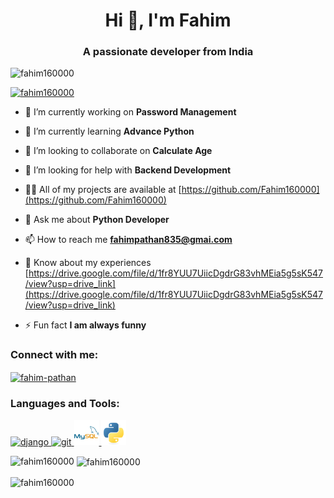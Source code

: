 <h1 align="center">Hi 👋, I'm Fahim</h1>
<h3 align="center">A passionate developer from India</h3>

<p align="left"> <img src="https://komarev.com/ghpvc/?username=fahim160000&label=Profile%20views&color=0e75b6&style=flat" alt="fahim160000" /> </p>

<p align="left"> <a href="https://github.com/ryo-ma/github-profile-trophy"><img src="https://github-profile-trophy.vercel.app/?username=fahim160000" alt="fahim160000" /></a> </p>

- 🔭 I’m currently working on **Password Management**

- 🌱 I’m currently learning **Advance Python**

- 👯 I’m looking to collaborate on **Calculate Age**

- 🤝 I’m looking for help with **Backend Development**

- 👨‍💻 All of my projects are available at [https://github.com/Fahim160000](https://github.com/Fahim160000)

- 💬 Ask me about **Python Developer**

- 📫 How to reach me **fahimpathan835@gmai.com**

- 📄 Know about my experiences [https://drive.google.com/file/d/1fr8YUU7UiicDgdrG83vhMEia5g5sK547/view?usp=drive_link](https://drive.google.com/file/d/1fr8YUU7UiicDgdrG83vhMEia5g5sK547/view?usp=drive_link)

- ⚡ Fun fact **I am always funny**

<h3 align="left">Connect with me:</h3>
<p align="left">
<a href="https://linkedin.com/in/fahim-pathan" target="blank"><img align="center" src="https://raw.githubusercontent.com/rahuldkjain/github-profile-readme-generator/master/src/images/icons/Social/linked-in-alt.svg" alt="fahim-pathan" height="30" width="40" /></a>
</p>

<h3 align="left">Languages and Tools:</h3>
<p align="left"> <a href="https://www.djangoproject.com/" target="_blank" rel="noreferrer"> <img src="https://cdn.worldvectorlogo.com/logos/django.svg" alt="django" width="40" height="40"/> </a> <a href="https://git-scm.com/" target="_blank" rel="noreferrer"> <img src="https://www.vectorlogo.zone/logos/git-scm/git-scm-icon.svg" alt="git" width="40" height="40"/> </a> <a href="https://www.mysql.com/" target="_blank" rel="noreferrer"> <img src="https://raw.githubusercontent.com/devicons/devicon/master/icons/mysql/mysql-original-wordmark.svg" alt="mysql" width="40" height="40"/> </a> <a href="https://www.python.org" target="_blank" rel="noreferrer"> <img src="https://raw.githubusercontent.com/devicons/devicon/master/icons/python/python-original.svg" alt="python" width="40" height="40"/> </a> </p>

<p><img align="left" src="https://github-readme-stats.vercel.app/api/top-langs?username=fahim160000&show_icons=true&locale=en&layout=compact" alt="fahim160000" /></p>

<p>&nbsp;<img align="center" src="https://github-readme-stats.vercel.app/api?username=fahim160000&show_icons=true&locale=en" alt="fahim160000" /></p>

<p><img align="center" src="https://github-readme-streak-stats.herokuapp.com/?user=fahim160000&" alt="fahim160000" /></p>


<!---
Fahim160000/Fahim160000 is a ✨ special ✨ repository because its `README.md` (this file) appears on your GitHub profile.
You can click the Preview link to take a look at your changes.
--->
